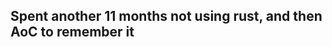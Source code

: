 ## Spent another 11 months not using rust, and then AoC to remember it
<!--- advent_readme_stars table --->
<!--- advent_readme_stars table --->

